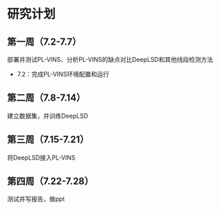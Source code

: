 # 研究计划
## 第一周（7.2-7.7）
部署并测试PL-VINS、分析PL-VINS的缺点对比DeepLSD和其他线段检测方法
- 7.2：完成PL-VINS环境配置和运行
## 第二周（7.8-7.14）
建立数据集，并训练DeepLSD
## 第三周（7.15-7.21）
将DeepLSD接入PL-VINS
## 第四周（7.22-7.28）
测试并写报告，做ppt